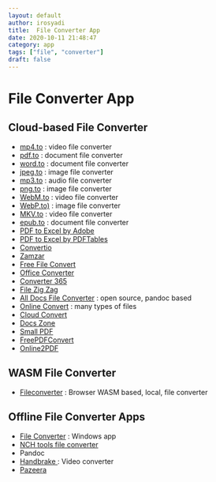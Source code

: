 ```yaml
---
layout: default
author: irosyadi
title:  File Converter App
date: 2020-10-11 21:48:47
category: app
tags: ["file", "converter"]
draft: false
---
```


# File Converter App

## Cloud-based File Converter
- [mp4.to](https://mp4.to/) : video file converter
- [pdf.to](https://pdf.to/) : document file converter
- [word.to](https://word.to/) : document file converter
- [jpeg.to](https://jpeg.to/) : image file converter
- [mp3.to](https://mp3.to/) : audio file converter
- [png.to](https://png.to/) : image file converter
- [WebM.to](https://webm.to/) : video file converter
- [WebP.to)](https://webp.to/) : image file converter
- [MKV.to](https://mkv.to/) : video file converter
- [epub.to](https://epub.to/) : document file converter
- [PDF to Excel by Adobe](https://www.adobe.com/sea/acrobat/online/pdf-to-excel.html)
- [PDF to Excel by PDFTables](https://pdftables.com/)
- [Convertio](https://convertio.co/id/)
- [Zamzar](https://www.zamzar.com/)
- [Free File Convert](https://www.freefileconvert.com/)
- [Office Converter](https://www.office-converter.com/)
- [Converter 365](https://www.converter365.com/)
- [File Zig Zag](https://www.filezigzag.com/)
- [All Docs File Converter](https://alldocs.app/) : open source, pandoc based
- [Online Convert](https://www.online-convert.com/) : many types of files
- [Cloud Convert](https://cloudconvert.com/)
- [Docs Zone](https://docs.zone/)
- [Small PDF](https://smallpdf.com/)
- [FreePDFConvert](https://www.freepdfconvert.com/)
- [Online2PDF](https://online2pdf.com/)

## WASM File Converter
- [Fileconverter](https://fileconverter.digital/) : Browser WASM based, local, file converter

## Offline File Converter Apps
- [File Converter](https://file-converter.org/) : Windows app
- [NCH tools file converter](https://www.nchsoftware.com/software/converters.html)
- Pandoc
- [Handbrake ](https://handbrake.fr/) : Video converter
- [Pazeera](https://www.pazera-software.com/)